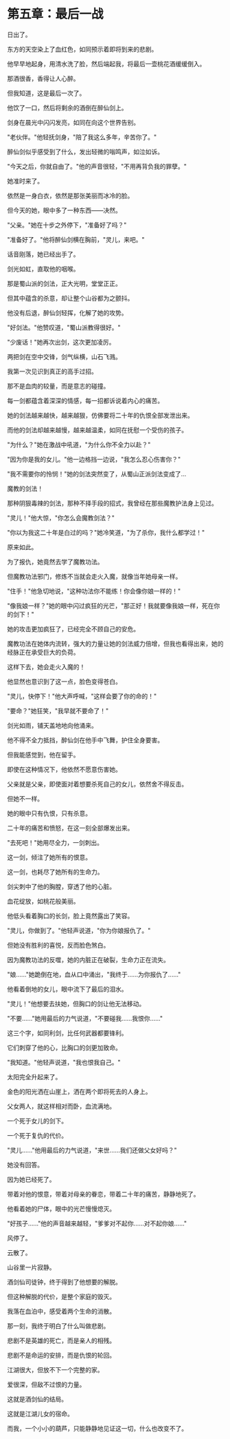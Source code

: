 # 第五章：最后一战

日出了。

东方的天空染上了血红色，如同预示着即将到来的悲剧。

他早早地起身，用清水洗了脸，然后端起我，将最后一壶桃花酒缓缓倒入。

那酒很香，香得让人心醉。

但我知道，这是最后一次了。

他饮了一口，然后将剩余的酒倒在醉仙剑上。

剑身在晨光中闪闪发亮，如同在向这个世界告别。

"老伙伴。"他轻抚剑身，"陪了我这么多年，辛苦你了。"

醉仙剑似乎感受到了什么，发出轻微的嗡鸣声，如泣如诉。

"今天之后，你就自由了。"他的声音很轻，"不用再背负我的罪孽。"

她准时来了。

依然是一身白衣，依然是那张美丽而冰冷的脸。

但今天的她，眼中多了一种东西——决然。

"父亲。"她在十步之外停下，"准备好了吗？"

"准备好了。"他将醉仙剑横在胸前，"灵儿，来吧。"

话音刚落，她已经出手了。

剑光如虹，直取他的咽喉。

那是蜀山派的剑法，正大光明，堂堂正正。

但其中蕴含的杀意，却让整个山谷都为之颤抖。

他没有后退，醉仙剑轻挥，化解了她的攻势。

"好剑法。"他赞叹道，"蜀山派教得很好。"

"少废话！"她再次出剑，这次更加凌厉。

两把剑在空中交锋，剑气纵横，山石飞溅。

我第一次见识到真正的高手过招。

那不是血肉的较量，而是意志的碰撞。

每一剑都蕴含着深深的情感，每一招都诉说着内心的痛苦。

她的剑法越来越快，越来越狠，仿佛要将二十年的仇恨全部发泄出来。

而他的剑法却越来越慢，越来越温柔，如同在抚慰一个受伤的孩子。

"为什么？"她在激战中吼道，"为什么你不全力以赴？"

"因为你是我的女儿。"他一边格挡一边说，"我怎么忍心伤害你？"

"我不需要你的怜悯！"她的剑法突然变了，从蜀山正派剑法变成了...

魔教的剑法！

那种阴狠毒辣的剑法，那种不择手段的招式，我曾经在那些魔教护法身上见过。

"灵儿！"他大惊，"你怎么会魔教剑法？"

"你以为我这二十年是白过的吗？"她冷笑道，"为了杀你，我什么都学过！"

原来如此。

为了报仇，她竟然去学了魔教功法。

但魔教功法邪门，修炼不当就会走火入魔，就像当年她母亲一样。

"住手！"他急切地说，"这种功法你不能练！你会像你娘一样的！"

"像我娘一样？"她的眼中闪过疯狂的光芒，"那正好！我就要像我娘一样，死在你的剑下！"

她的攻击更加疯狂了，已经完全不顾自己的安危。

魔教功法在她体内流转，强大的力量让她的剑法威力倍增，但我也看得出来，她的经脉正在承受巨大的负荷。

这样下去，她会走火入魔的！

他显然也意识到了这一点，脸色变得苍白。

"灵儿，快停下！"他大声呼喊，"这样会要了你的命的！"

"要命？"她狂笑，"我早就不要命了！"

剑光如雨，铺天盖地地向他涌来。

他不得不全力抵挡，醉仙剑在他手中飞舞，护住全身要害。

但我能感觉到，他在留手。

即使在这种情况下，他依然不愿意伤害她。

父亲就是父亲，即使面对着想要杀死自己的女儿，依然舍不得反击。

但她不一样。

她的眼中只有仇恨，只有杀意。

二十年的痛苦和愤怒，在这一刻全部爆发出来。

"去死吧！"她用尽全力，一剑刺出。

这一剑，倾注了她所有的恨意。

这一剑，也耗尽了她所有的生命力。

剑尖刺中了他的胸膛，穿透了他的心脏。

血花绽放，如桃花般美丽。

他低头看着胸口的长剑，脸上竟然露出了笑容。

"灵儿，你做到了。"他轻声说道，"你为你娘报仇了。"

但她没有胜利的喜悦，反而脸色煞白。

因为魔教功法的反噬，她的内脏正在破裂，生命力正在流失。

"娘......"她跪倒在地，血从口中涌出，"我终于......为你报仇了......"

他看着倒地的女儿，眼中流下了最后的泪水。

"灵儿！"他想要去扶她，但胸口的剑让他无法移动。

"不要......"她用最后的力气说道，"不要碰我......我恨你......"

这三个字，如同利剑，比任何武器都要锋利。

它们刺穿了他的心，比胸口的剑更加致命。

"我知道。"他轻声说道，"我也恨我自己。"

太阳完全升起来了。

金色的阳光洒在山崖上，洒在两个即将死去的人身上。

父女两人，就这样相对而卧，血流满地。

一个死于女儿的剑下。

一个死于复仇的代价。

"灵儿......"他用最后的力气说道，"来世......我们还做父女好吗？"

她没有回答。

因为她已经死了。

带着对他的恨意，带着对母亲的眷恋，带着二十年的痛苦，静静地死了。

他看着她的尸体，眼中的光芒慢慢熄灭。

"好孩子......"他的声音越来越轻，"爹爹对不起你......对不起你娘......"

风停了。

云散了。

山谷里一片寂静。

酒剑仙司徒钟，终于得到了他想要的解脱。

但这种解脱的代价，是整个家庭的毁灭。

我落在血泊中，感受着两个生命的消散。

那一刻，我终于明白了什么叫做悲剧。

悲剧不是英雄的死亡，而是亲人的相残。

悲剧不是命运的安排，而是仇恨的轮回。

江湖很大，但放不下一个完整的家。

爱很深，但敌不过恨的力量。

这就是酒剑仙的结局。

这就是江湖儿女的宿命。

而我，一个小小的葫芦，只能静静地见证这一切，什么也改变不了。